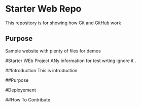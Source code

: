 # Starter Web Repo

This repository is for showing how Git and GitHub work

## Purpose

Sample website with plenty of files for demos

#Starter WEb Project
ANy information for test wrting ignore it .

##Introduction
This is introduction

##Purpose

#Deployement

##How To Contribute 
